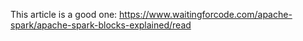 This article is a good one: https://www.waitingforcode.com/apache-spark/apache-spark-blocks-explained/read

